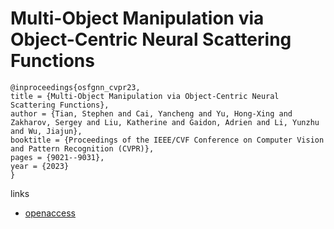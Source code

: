 # Multi-Object Manipulation via Object-Centric Neural Scattering Functions

```
@inproceedings{osfgnn_cvpr23,
title = {Multi-Object Manipulation via Object-Centric Neural Scattering Functions},
author = {Tian, Stephen and Cai, Yancheng and Yu, Hong-Xing and Zakharov, Sergey and Liu, Katherine and Gaidon, Adrien and Li, Yunzhu and Wu, Jiajun},
booktitle = {Proceedings of the IEEE/CVF Conference on Computer Vision and Pattern Recognition (CVPR)},
pages = {9021--9031},
year = {2023}
}
```

links
- [openaccess](http://openaccess.thecvf.com//content/CVPR2023/html/Tian_Multi-Object_Manipulation_via_Object-Centric_Neural_Scattering_Functions_CVPR_2023_paper.html)

